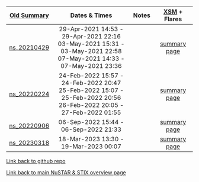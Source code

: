 | [Old Summary](http://ianan.github.io/nsigh_all/)  |  Dates & Times |  Notes | [XSM](https://www.prl.res.in/ch2xsm/) + Flares |
|:---:|:---:|:---:|:---:|
|  [ns_20210429](http://ianan.github.io/nsigh_all/#obs-25-29-apr-2021) | 29-Apr-2021 14:53 - 29-Apr-2021 22:16 <br/> 03-May-2021 15:31 - 03-May-2021 22:58 <br/> 07-May-2021 14:33 - 07-May-2021 23:36 |  | [summary page](ns_20210429/index.html) |
|  [ns_20220224](http://ianan.github.io/nsigh_all/#obs-29-24-feb-2022) | 24-Feb-2022 15:57 - 24-Feb-2022 20:47 <br/> 25-Feb-2022 15:07 - 25-Feb-2022 20:56 <br/> 26-Feb-2022 20:05 - 27-Feb-2022 01:55 |  | [summary page](ns_20220224/index.html)|
|  [ns_20220906](http://ianan.github.io/nsigh_all/#obs-31-06-sep-2022) | 06-Sep-2022 15:44 - 06-Sep-2022 21:33  |  | [summary page](ns_20220906/index.html)|
|  [ns_20230318](http://ianan.github.io/nsigh_all/#obs-33-18-mar-2023) |  18-Mar-2023 13:30 - 19-Mar-2023 00:07 |  | [summary page](ns_20230318/index.html) |

[Link back to github repo](https://github.com/ianan/nsx_summ)

[Link back to main NuSTAR & STIX overview page](https://ianan.github.io/nsx_summ/)

